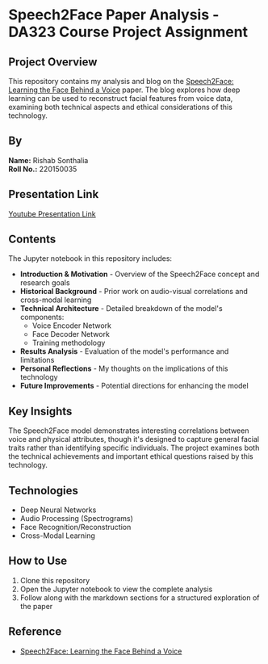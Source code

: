 # Speech2Face Paper Analysis - DA323 Course Project Assignment

## Project Overview
This repository contains my analysis and blog on the [Speech2Face: Learning the Face Behind a Voice](https://arxiv.org/pdf/1905.09773) paper. The blog explores how deep learning can be used to reconstruct facial features from voice data, examining both technical aspects and ethical considerations of this technology.

## By
**Name:** Rishab Sonthalia  
**Roll No.:** 220150035
## Presentation Link 
[Youtube Presentation Link](https://www.youtube.com/watch?v=Ph7Rr5fvps4)

## Contents
The Jupyter notebook in this repository includes:

- **Introduction & Motivation** - Overview of the Speech2Face concept and research goals
- **Historical Background** - Prior work on audio-visual correlations and cross-modal learning
- **Technical Architecture** - Detailed breakdown of the model's components:
  - Voice Encoder Network
  - Face Decoder Network
  - Training methodology
- **Results Analysis** - Evaluation of the model's performance and limitations
- **Personal Reflections** - My thoughts on the implications of this technology
- **Future Improvements** - Potential directions for enhancing the model

## Key Insights
The Speech2Face model demonstrates interesting correlations between voice and physical attributes, though it's designed to capture general facial traits rather than identifying specific individuals. The project examines both the technical achievements and important ethical questions raised by this technology.

## Technologies
- Deep Neural Networks
- Audio Processing (Spectrograms)
- Face Recognition/Reconstruction
- Cross-Modal Learning

## How to Use
1. Clone this repository
2. Open the Jupyter notebook to view the complete analysis
3. Follow along with the markdown sections for a structured exploration of the paper

## Reference

- [Speech2Face: Learning the Face Behind a Voice](https://arxiv.org/pdf/1905.09773)

